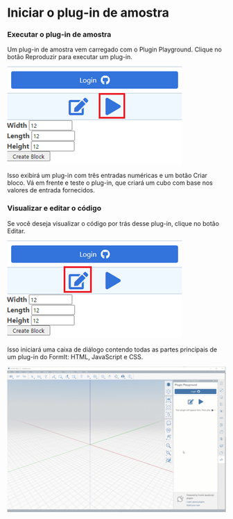 # Iniciar o plug-in de amostra

### Executar o plug-in de amostra

Um plug-in de amostra vem carregado com o Plugin Playground. Clique no botão Reproduzir para executar um plug-in.

![Step 1](<../../../.gitbook/assets/run a plugin.png>)

Isso exibirá um plug-in com três entradas numéricas e um botão Criar bloco. Vá em frente e teste o plug-in, que criará um cubo com base nos valores de entrada fornecidos.

### Visualizar e editar o código

Se você deseja visualizar o código por trás desse plug-in, clique no botão Editar.

![Step2](<../../../.gitbook/assets/edit a plugin.png>)

Isso iniciará uma caixa de diálogo contendo todas as partes principais de um plug-in do FormIt: HTML, JavaScript e CSS.

![](<../../../.gitbook/assets/02-view and edit playground code.gif>)
